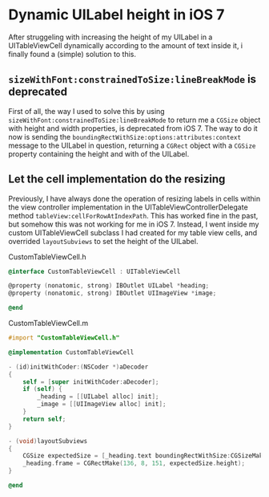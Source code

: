 # Dynamic UILabel height in iOS 7

After struggeling with increasing the height of my UILabel in a UITableViewCell dynamically according to the amount of
text inside it, i finally found a (simple) solution to this. 

## `sizeWithFont:constrainedToSize:lineBreakMode` is deprecated
First of all, the way I used to solve this by using `sizeWithFont:constrainedToSize:lineBreakMode` to return me a
`CGSize` object with height and width properties, is deprecated from iOS 7. The way to do it now is sending the 
`boundingRectWithSize:options:attributes:context` message to the UILabel in question, returning a `CGRect` object with
a `CGSize` property containing the height and with of the UILabel.

## Let the cell implementation do the resizing
Previously, I have always done the operation of resizing labels in cells within the view controller implementation in the
UITableViewControllerDelegate method `tableView:cellForRowAtIndexPath`. This has worked fine in the past, but
somehow this was not working for me in iOS 7. Instead, I went inside my custom UITableViewCell subclass I had created for
my table view cells, and overrided `layoutSubviews` to set the height of the UILabel.

CustomTableViewCell.h
```objective-c
@interface CustomTableViewCell : UITableViewCell

@property (nonatomic, strong) IBOutlet UILabel *heading;
@property (nonatomic, strong) IBOutlet UIImageView *image;

@end
```

CustomTableViewCell.m
```objective-c
#import "CustomTableViewCell.h"

@implementation CustomTableViewCell

- (id)initWithCoder:(NSCoder *)aDecoder
{
    self = [super initWithCoder:aDecoder];
    if (self) {
        _heading = [[UILabel alloc] init];
        _image = [[UIImageView alloc] init];
    }
    return self;
}

- (void)layoutSubviews
{
    CGSize expectedSize = [_heading.text boundingRectWithSize:CGSizeMake(151, 104) options:(NSStringDrawingUsesLineFragmentOrigin) attributes:@{NSFontAttributeName: _heading.font} context:nil].size;
    _heading.frame = CGRectMake(136, 8, 151, expectedSize.height);
}

@end
```
